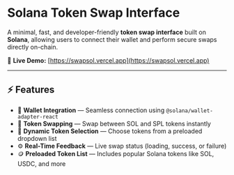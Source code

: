 # Solana Token Swap Interface

A minimal, fast, and developer-friendly **token swap interface** built on **Solana**, allowing users to connect their wallet and perform secure swaps directly on-chain.  

🚀 **Live Demo:** [https://swapsol.vercel.app](https://swapsol.vercel.app)

---

## ⚡ Features

- 🔗 **Wallet Integration** — Seamless connection using `@solana/wallet-adapter-react`  
- 🔄 **Token Swapping** — Swap between SOL and SPL tokens instantly  
- 🧩 **Dynamic Token Selection** — Choose tokens from a preloaded dropdown list  
- ⚙️ **Real-Time Feedback** — Live swap status (loading, success, or failure)  
- 🪙 **Preloaded Token List** — Includes popular Solana tokens like SOL, USDC, and more  
